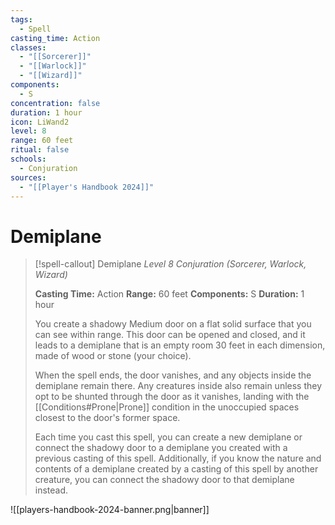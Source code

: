 ```yaml
---
tags:
  - Spell
casting_time: Action
classes:
  - "[[Sorcerer]]"
  - "[[Warlock]]"
  - "[[Wizard]]"
components:
  - S
concentration: false
duration: 1 hour
icon: LiWand2
level: 8
range: 60 feet
ritual: false
schools:
  - Conjuration
sources:
  - "[[Player's Handbook 2024]]"
---
```


# Demiplane

>[!spell-callout] Demiplane
>_Level 8 Conjuration (Sorcerer, Warlock, Wizard)_
>
>**Casting Time:** Action
>**Range:** 60 feet
>**Components:** S
>**Duration:** 1 hour
>
>You create a shadowy Medium door on a flat solid surface that you can see within range. This door can be opened and closed, and it leads to a demiplane that is an empty room 30 feet in each dimension, made of wood or stone (your choice).
>
>When the spell ends, the door vanishes, and any objects inside the demiplane remain there. Any creatures inside also remain unless they opt to be shunted through the door as it vanishes, landing with the [[Conditions#Prone\|Prone]] condition in the unoccupied spaces closest to the door's former space.
>
>Each time you cast this spell, you can create a new demiplane or connect the shadowy door to a demiplane you created with a previous casting of this spell. Additionally, if you know the nature and contents of a demiplane created by a casting of this spell by another creature, you can connect the shadowy door to that demiplane instead.


![[players-handbook-2024-banner.png|banner]]
